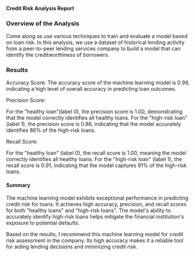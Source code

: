 #### Credit Risk Analysis Report


### Overview of the Analysis
 Come along as use various techniques to train and evaluate a model based on loan risk. In this analysis, we use a dataset of historical lending activity from a peer-to-peer lending services company to build a model that can identify the creditworthiness of borrowers.

### Results
Accuracy Score: The accuracy score of the machine learning model is 0.99, indicating a high level of overall accuracy in predicting loan outcomes.

Precision Score:

For the "healthy loan"(label 0), the precision score is 1.00, demonstrating that the model correctly identifies all healthy loans.
For the "high-risk loan" (label 1), the precision score is 0.86, indicating that the model accurately identifies 86% of the high-risk loans.

Recall Score:

For the "healthy loan" (label 0), the recall score is 1.00, meaning the model correctly identifies all healthy loans.
For the "high-risk loan" (label 1), the recall score is 0.91, indicating that the model captures 91% of the high-risk loans.

#### Summary
The machine learning model exhibits exceptional performance in predicting credit risk for loans. It achieves high accuracy, precision, and recall scores for both "healthy loans" and "high-risk loans". The model's ability to accurately identify high-risk loans helps mitigate the financial institution's exposure to potential defaults.

Based on the results, I recommend this machine learning model for credit risk assessment in the company. Its high accuracy makes it a reliable tool for aiding lending decisions and minimizing credit risk.












